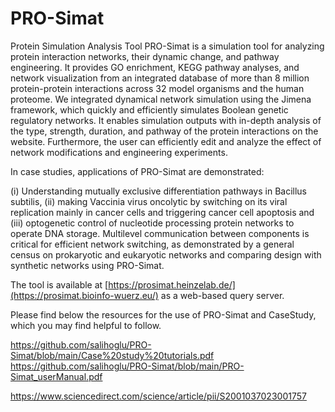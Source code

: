 # PRO-Simat
Protein Simulation Analysis Tool
PRO-Simat is a simulation tool for analyzing protein interaction networks, 
their dynamic change, and pathway engineering. It provides GO enrichment, 
KEGG pathway analyses, and network visualization from an integrated database of more than 
8 million protein-protein interactions across 32 model organisms and the human proteome.
We integrated dynamical network simulation using the Jimena framework, 
which quickly and efficiently simulates Boolean genetic regulatory networks.
It enables simulation outputs with in-depth analysis of the type, 
strength, duration, and pathway of the protein interactions on the website.
Furthermore, the user can efficiently edit and analyze the effect of network modifications and 
engineering experiments.

In case studies, applications of PRO-Simat are demonstrated: 

(i) Understanding mutually exclusive differentiation pathways in Bacillus subtilis, 
(ii) making Vaccinia virus oncolytic by switching on its viral replication mainly in cancer
cells and triggering cancer cell apoptosis and 
(iii) optogenetic control of nucleotide processing protein networks to operate DNA storage.
Multilevel communication between components is critical for efficient network switching, 
as demonstrated by a general census on prokaryotic and eukaryotic networks and comparing 
design with synthetic networks using PRO-Simat. 

The tool is available at [https://prosimat.heinzelab.de/](https://prosimat.bioinfo-wuerz.eu/) as a web-based query server. 

Please find below the resources for the use of PRO-Simat and CaseStudy, 
which you may find helpful to follow. 

https://github.com/salihoglu/PRO-Simat/blob/main/Case%20study%20tutorials.pdf
https://github.com/salihoglu/PRO-Simat/blob/main/PRO-Simat_userManual.pdf

https://www.sciencedirect.com/science/article/pii/S2001037023001757
